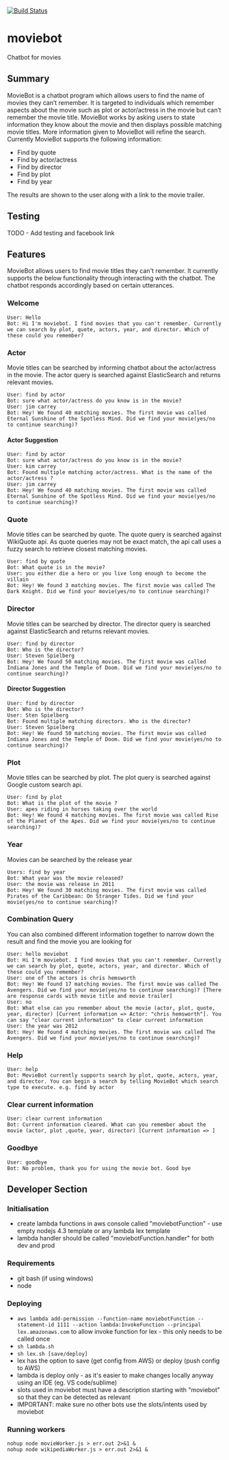 [![Build Status](https://travis-ci.org/WesleyYep/moviebot.svg?branch=master)](https://travis-ci.org/WesleyYep/moviebot)  
  
# moviebot
Chatbot for movies

## Summary
MovieBot is a chatbot program which allows users to find the name of movies they can’t remember. It is targeted to individuals which remember aspects about the movie such as plot or actor/actress in the movie but can’t remember the movie title. MovieBot works by asking users to state information they know about the movie and then displays possible matching movie titles. More information given to MovieBot will refine the search.  
Currently MovieBot supports the following information:  
* Find by quote  
* Find by actor/actress  
* Find by director  
* Find by plot  
* Find by year  

The results are shown to the user along with a link to the movie trailer.  

## Testing  
TODO - Add testing and facebook link  

## Features  
MovieBot allows users to find movie titles they can't remember. It currently supports the below functionality through interacting with the chatbot. The chatbot responds accordingly based on certain utterances.  

### Welcome  
```
User: Hello
Bot: Hi I'm moviebot. I find movies that you can't remember. Currently we can search by plot, quote, actors, year, and director. Which of these could you remember?
```

### Actor  
Movie titles can be searched by informing chatbot about the actor/actress in the movie. The actor query is searched against ElasticSearch and returns relevant movies.  

```
User: find by actor
Bot: sure what actor/actress do you know is in the movie?
User: jim carrey
Bot: Hey! We found 40 matching movies. The first movie was called Eternal Sunshine of the Spotless Mind. Did we find your movie(yes/no to continue searching)?
```

#### Actor Suggestion  
```
User: find by actor
Bot: sure what actor/actress do you know is in the movie?
User: kim carrey
Bot: Found multiple matching actor/actress. What is the name of the actor/actress ?
User: jim carrey
Bot: Hey! We found 40 matching movies. The first movie was called Eternal Sunshine of the Spotless Mind. Did we find your movie(yes/no to continue searching)?
```

### Quote  
Movie titles can be searched by quote. The quote query is searched against WikiQuote api. As quote queries may not be exact match, the api call uses a fuzzy search to retrieve closest matching movies.

```
User: find by quote
Bot: What quote is in the movie?
User: you either die a hero or you live long enough to become the villain
Bot: Hey! We found 3 matching movies. The first movie was called The Dark Knight. Did we find your movie(yes/no to continue searching)?
```

### Director  
Movie titles can be searched by director. The director query is searched against ElasticSearch and returns relevant movies.

```
User: find by director
Bot: Who is the director?
User: Steven Spielberg
Bot: Hey! We found 50 matching movies. The first movie was called Indiana Jones and the Temple of Doom. Did we find your movie(yes/no to continue searching)?
```

#### Director Suggestion
```
User: find by director
Bot: Who is the director?
User: Sten Spielberg
Bot: Found multiple matching directors. Who is the director?
User: Steven Spielberg
Bot: Hey! We found 50 matching movies. The first movie was called Indiana Jones and the Temple of Doom. Did we find your movie(yes/no to continue searching)?
```

### Plot  
Movie titles can be searched by plot. The plot query is searched against Google custom search api.  

```
User: find by plot
Bot: What is the plot of the movie ?
User: apes riding in horses taking over the world
Bot: Hey! We found 4 matching movies. The first movie was called Rise of the Planet of the Apes. Did we find your movie(yes/no to continue searching)?
```

### Year
Movies can be searched by the release year

```
Users: find by year
Bot: What year was the movie released?
User: the movie was release in 2011
Bot: Hey! We found 30 matching movies. The first movie was called Pirates of the Caribbean: On Stranger Tides. Did we find your movie(yes/no to continue searching)?
```

### Combination Query
You can also combined different information together to narrow down the result and find the movie you are looking for

```
User: hello moviebot
Bot: Hi I'm moviebot. I find movies that you can't remember. Currently we can search by plot, quote, actors, year, and director. Which of these could you remember?
User: one of the actors is chris hemsworth
Bot: Hey! We found 17 matching movies. The first movie was called The Avengers. Did we find your movie(yes/no to continue searching)? [There are response cards with movie title and movie trailer]
User: no
Bot: What else can you remember about the movie (actor, plot, quote, year, director) [Current information => Actor: "chris hemsworth"]. You can say "clear current information" to clear current information
User: the year was 2012
Bot: Hey! We found 4 matching movies. The first movie was called The Avengers. Did we find your movie(yes/no to continue searching)?
```

### Help  
```
User: help
Bot: MovieBot currently supports search by plot, quote, actors, year, and director. You can begin a search by telling MovieBot which search type to execute. e.g. find by actor
```

### Clear current information
```
User: clear current information
Bot: Current information cleared. What can you remember about the movie (actor, plot ,quote, year, director) [Current information => ]
```

### Goodbye  
```
User: goodbye
Bot: No problem, thank you for using the movie bot. Good bye
```

## Developer Section
### Initialisation

- create lambda functions in aws console called "moviebotFunction" - use empty nodejs 4.3 template or any lambda lex template
- lambda handler should be called "moviebotFunction.handler" for both dev and prod

### Requirements
- git bash (if using windows)
- node

### Deploying
- `aws lambda add-permission --function-name moviebotFunction --statement-id 1111 --action lambda:InvokeFunction --principal lex.amazonaws.com` to allow invoke function for lex - this only needs to be called once
- `sh lambda.sh`
- `sh lex.sh [save/deploy]`
- lex has the option to save (get config from AWS) or deploy (push config to AWS)
- lambda is deploy only - as it's easier to make changes locally anyway using an IDE (eg. VS code/sublime)
- slots used in moviebot must have a description starting with "moviebot" so that they can be detected as relevant
- IMPORTANT: make sure no other bots use the slots/intents used by moviebot

### Running workers
`nohup node movieWorker.js > err.out 2>&1 &`  
`nohup node wikipediaWorker.js > err.out 2>&1 &`
